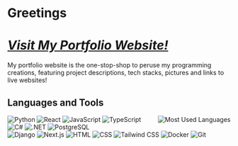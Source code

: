# Greetings

# ***[Visit My Portfolio Website!](https://vik-ma.vercel.app/)***
My portfolio website is the one-stop-shop to peruse my programming creations, featuring project descriptions, tech stacks, pictures and links to live websites!

## Languages and Tools
<span>
<img align="right" title="Most Used Languages" alt="Most Used Languages" src="https://github-readme-stats.vercel.app/api/top-langs/?username=vik-ma&layout=compact&langs_count=10&size_weight=0.5&count_weight=0.5" />
  
<img title="Python" alt="Python" src="https://img.shields.io/badge/Python-FFD43B?style=flat&logo=python&logoColor=blue" />
<img title="React" alt="React" src="https://img.shields.io/badge/React-20232A?style=flat&logo=react&logoColor=61DAFB" />
<img title="JavaScript" alt="JavaScript" src="https://img.shields.io/badge/JavaScript-323330?style=flat&logo=javascript&logoColor=F7DF1E" />
<img title="TypeScript" alt="TypeScript" src="https://img.shields.io/badge/TypeScript-007ACC?style=flat&logo=typescript&logoColor=white" />
<img title="C#" alt="C#" src="https://img.shields.io/badge/c%23-%23239120.svg?style=flat&logo=csharp&logoColor=white" />
<img title=".NET" alt=".NET" src="https://img.shields.io/badge/.NET-5C2D91?style=flat&logo=.net&logoColor=white" />
<img title="PostgreSQL" alt="PostgreSQL" src="https://img.shields.io/badge/PostgreSQL-316192?style=flat&logo=postgresql&logoColor=white" />
</span>
<br>
<span>
<img title="Django" alt="Django" src="https://img.shields.io/badge/Django-092E20?style=flat&logo=django&logoColor=green" />
<img title="Next.js" alt="Next.js" src="https://img.shields.io/badge/next.js-000000?style=flat&logo=nextdotjs&logoColor=white" />
<img title="HTML" alt="HTML" src="https://img.shields.io/badge/HTML5-E34F26?style=flat&logo=html5&logoColor=white" />
<img title="CSS" alt="CSS" src="https://img.shields.io/badge/CSS3-1572B6?style=flat&logo=css3&logoColor=white" />
<img title="Tailwind CSS" alt="Tailwind CSS" src="https://img.shields.io/badge/Tailwind_CSS-38B2AC?style=flat&logo=tailwind-css&logoColor=white" />
<img title="Docker" alt="Docker" src="https://img.shields.io/badge/Docker-2CA5E0?style=flat&logo=docker&logoColor=white" />
<img title="Git" alt="Git" src="https://img.shields.io/badge/GIT-E44C30?style=flat&logo=git&logoColor=white" />
</span>
